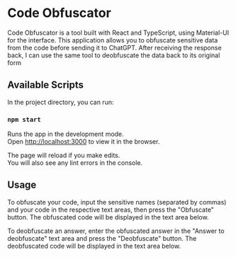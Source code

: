 # Code Obfuscator

Code Obfuscator is a tool built with React and TypeScript, using Material-UI for the interface. This application allows you to obfuscate sensitive data from the code before sending it to ChatGPT. After receiving the response back, I can use the same tool to deobfuscate the data back to its original form


## Available Scripts

In the project directory, you can run:

### `npm start`

Runs the app in the development mode.\
Open [http://localhost:3000](http://localhost:3000) to view it in the browser.

The page will reload if you make edits.\
You will also see any lint errors in the console.


## Usage
To obfuscate your code, input the sensitive names (separated by commas) and your code in the respective text areas, then press the "Obfuscate" button. The obfuscated code will be displayed in the text area below.

To deobfuscate an answer, enter the obfuscated answer in the "Answer to deobfuscate" text area and press the "Deobfuscate" button. The deobfuscated code will be displayed in the text area below.
